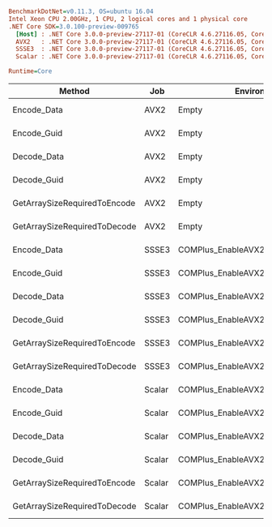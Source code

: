 ``` ini

BenchmarkDotNet=v0.11.3, OS=ubuntu 16.04
Intel Xeon CPU 2.00GHz, 1 CPU, 2 logical cores and 1 physical core
.NET Core SDK=3.0.100-preview-009765
  [Host] : .NET Core 3.0.0-preview-27117-01 (CoreCLR 4.6.27116.05, CoreFX 4.7.18.56608), 64bit RyuJIT
  AVX2   : .NET Core 3.0.0-preview-27117-01 (CoreCLR 4.6.27116.05, CoreFX 4.7.18.56608), 64bit RyuJIT
  SSSE3  : .NET Core 3.0.0-preview-27117-01 (CoreCLR 4.6.27116.05, CoreFX 4.7.18.56608), 64bit RyuJIT
  Scalar : .NET Core 3.0.0-preview-27117-01 (CoreCLR 4.6.27116.05, CoreFX 4.7.18.56608), 64bit RyuJIT

Runtime=Core  

```
|                       Method |    Job |                       EnvironmentVariables |         Mean |      Error |     StdDev |       Median |
|----------------------------- |------- |------------------------------------------- |-------------:|-----------:|-----------:|-------------:|
|                  Encode_Data |   AVX2 |                                      Empty |   388.580 ns | 13.9119 ns | 41.0197 ns |   377.519 ns |
|                  Encode_Guid |   AVX2 |                                      Empty |    80.174 ns |  0.8314 ns |  0.7777 ns |    80.115 ns |
|                  Decode_Data |   AVX2 |                                      Empty |   325.777 ns |  6.5769 ns | 14.9790 ns |   330.007 ns |
|                  Decode_Guid |   AVX2 |                                      Empty |    67.746 ns |  1.4880 ns |  1.3918 ns |    68.059 ns |
| GetArraySizeRequiredToEncode |   AVX2 |                                      Empty |     3.323 ns |  0.0428 ns |  0.0379 ns |     3.318 ns |
| GetArraySizeRequiredToDecode |   AVX2 |                                      Empty |     9.936 ns |  0.0473 ns |  0.0442 ns |     9.926 ns |
|                  Encode_Data |  SSSE3 |                       COMPlus_EnableAVX2=0 |   446.492 ns | 10.9494 ns | 32.1126 ns |   447.804 ns |
|                  Encode_Guid |  SSSE3 |                       COMPlus_EnableAVX2=0 |    74.918 ns |  1.6525 ns |  3.1838 ns |    75.787 ns |
|                  Decode_Data |  SSSE3 |                       COMPlus_EnableAVX2=0 |   322.080 ns |  6.5755 ns | 17.6646 ns |   323.422 ns |
|                  Decode_Guid |  SSSE3 |                       COMPlus_EnableAVX2=0 |    67.153 ns |  0.7258 ns |  0.6789 ns |    67.274 ns |
| GetArraySizeRequiredToEncode |  SSSE3 |                       COMPlus_EnableAVX2=0 |     2.990 ns |  0.0367 ns |  0.0325 ns |     2.985 ns |
| GetArraySizeRequiredToDecode |  SSSE3 |                       COMPlus_EnableAVX2=0 |     9.251 ns |  0.0458 ns |  0.0429 ns |     9.259 ns |
|                  Encode_Data | Scalar | COMPlus_EnableAVX2=0,COMPlus_EnableSSSE3=0 | 1,126.864 ns | 11.7734 ns | 11.0128 ns | 1,127.098 ns |
|                  Encode_Guid | Scalar | COMPlus_EnableAVX2=0,COMPlus_EnableSSSE3=0 |    90.103 ns |  1.7346 ns |  1.6225 ns |    89.768 ns |
|                  Decode_Data | Scalar | COMPlus_EnableAVX2=0,COMPlus_EnableSSSE3=0 |   861.098 ns | 16.5828 ns | 20.3652 ns |   862.125 ns |
|                  Decode_Guid | Scalar | COMPlus_EnableAVX2=0,COMPlus_EnableSSSE3=0 |    70.948 ns |  1.5615 ns |  4.3785 ns |    70.676 ns |
| GetArraySizeRequiredToEncode | Scalar | COMPlus_EnableAVX2=0,COMPlus_EnableSSSE3=0 |     4.527 ns |  0.0314 ns |  0.0279 ns |     4.521 ns |
| GetArraySizeRequiredToDecode | Scalar | COMPlus_EnableAVX2=0,COMPlus_EnableSSSE3=0 |     9.552 ns |  0.0693 ns |  0.0648 ns |     9.553 ns |
